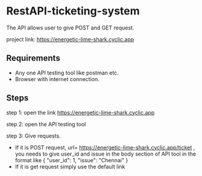 # RestAPI-ticketing-system

  The API allows user to give POST and GET request.

  project link:
    https://energetic-lime-shark.cyclic.app

## Requirements

 * Any one API testing tool like postman etc.
 * Browser with internet connection.

## Steps
step 1:
  open the link https://energetic-lime-shark.cyclic.app

step 2:
  open the API testing tool

step 3:
  Give requests.
   * If it is POST request, 
      url= https://energetic-lime-shark.cyclic.app/ticket ,
      you needs to give user_id and issue in the body section of API tool in the format like 
            {
              "user_id": 1,
              "issue": "Chennai"
            }
  * If it is get request simply use the default link

